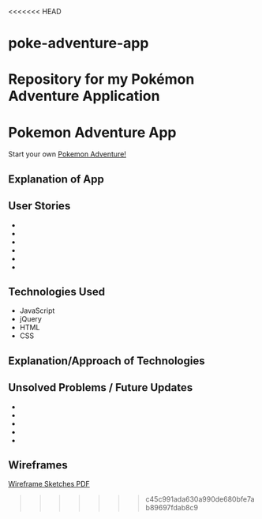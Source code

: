 <<<<<<< HEAD
# poke-adventure-app
Repository for my Pokémon Adventure Application
=======
# Pokemon Adventure App
Start your own [Pokemon Adventure!](https://upbeat-clarke-71de29.netlify.app)

## Explanation of App

## User Stories
-
-
-
-
-
-

## Technologies Used
- JavaScript
- jQuery
- HTML
- CSS

## Explanation/Approach of Technologies 

## Unsolved Problems / Future Updates
-
-
-
-
-

## Wireframes
[Wireframe Sketches PDF](https://github.com/thewrightbrandon/poke-adventure-app/files/6290650/wire-frame-poke-app.pdf)

>>>>>>> c45c991ada630a990de680bfe7ab89697fdab8c9
